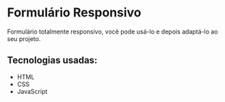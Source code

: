 # Formulário Responsivo

Formulário totalmente responsivo, você pode usá-lo e depois adaptá-lo ao seu projeto.

## Tecnologias usadas:
- HTML
- CSS
- JavaScript

